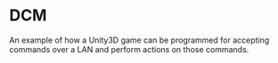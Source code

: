 # DCM
An example of how a Unity3D game can be programmed for accepting commands over a LAN and perform actions on those commands.
